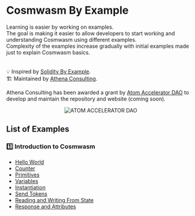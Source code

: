 # Cosmwasm By Example 
Learning is easier by working on examples. <br>
The goal is making it easier to allow developers to start working and understanding Cosmwasm using different examples. <br>
Complexity of the examples increase gradually with initial examples made just to explain Cosmwasm basics. <br>
<br>
<br>
:bulb: Inspired by [Solidity By Example](https://www.solidity-by-example.org). <br>
:building_construction: Maintained by [Athena Consulting](https://www.athenaconsulting.io). <br>

Athena Consulting has been awarded a grant by [Atom Accelerator DAO](https://www.atomaccelerator.com/) to develop and maintain the repository and website (coming soon). 
<p align="center">
  <img src="https://i.ibb.co/GcV0mm9/Fe-DE34jb-400x400-1.jpg" alt="ATOM ACCELERATOR DAO"/>
</p>

## List of Examples
### :one: Introduction to Cosmwasm
- [Hello World](https://github.com/athena-consulting/cosmwasm-by-example/tree/main/hello-world)
- [Counter](https://github.com/athena-consulting/cosmwasm-by-example/tree/main/counter)
- [Primitives](https://github.com/athena-consulting/cosmwasm-by-example/tree/main/primitives)
- [Variables](https://github.com/athena-consulting/cosmwasm-by-example/tree/main/variables)
-  [Instantiation](https://github.com/athena-consulting/cosmwasm-by-example/tree/main/instantiation)
-  [Send Tokens](https://github.com/athena-consulting/cosmwasm-by-example/tree/main/send-tokens)    
- [Reading and Writing From State](https://github.com/athena-consulting/cosmwasm-by-example/tree/main/read-write-state)
- [Response and Attributes](https://github.com/athena-consulting/cosmwasm-by-example/tree/main/responses-attributes)